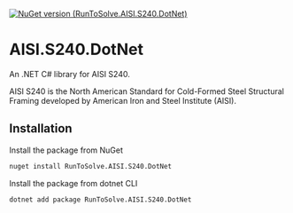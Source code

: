 [![NuGet version (RunToSolve.AISI.S240.DotNet)](https://img.shields.io/nuget/v/RunToSolve.AISI.S240.DotNet.svg?style=flat)](https://www.nuget.org/packages/RunToSolve.AISI.S240.DotNet/)

<!-- [![NuGet Downloads](https://img.shields.io/nuget/dt/RunToSolve.AISI.S240.DotNet?style=flat)](https://www.nuget.org/packages/RunToSolve.AISI.S240.DotNet/) -->

# AISI.S240.DotNet

An .NET C# library for AISI S240.

AISI S240 is the North American Standard for Cold-Formed Steel Structural Framing developed by
American Iron and Steel Institute (AISI).

## Installation
Install the package from NuGet
```bash
nuget install RunToSolve.AISI.S240.DotNet
```

Install the package from dotnet CLI
```bash
dotnet add package RunToSolve.AISI.S240.DotNet
```
